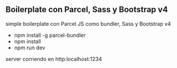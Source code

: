 ## Boilerplate con Parcel, Sass y Bootstrap v4

simple boilerplate con Parcel JS como bundler, Sass y Bootstrap v4

- npm install -g parcel-bundler
- npm install
- npm run dev

server corriendo en http:localhost:1234
